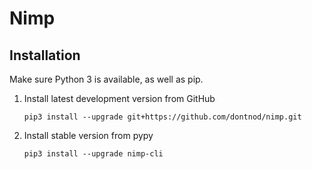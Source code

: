 
Nimp
====

Installation
------------

Make sure Python 3 is available, as well as pip.

1. Install latest development version from GitHub

    `pip3 install --upgrade git+https://github.com/dontnod/nimp.git`

2. Install stable version from pypy

    `pip3 install --upgrade nimp-cli`

